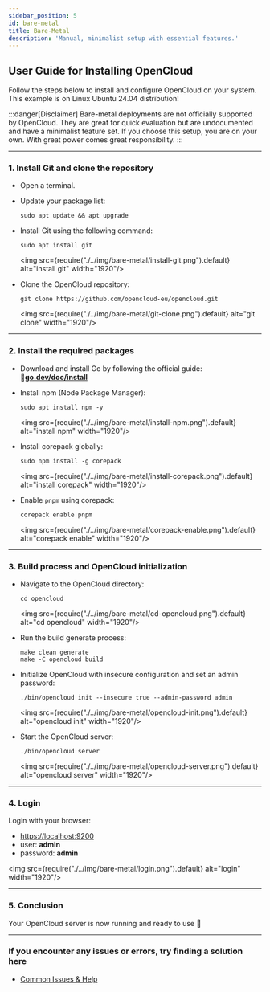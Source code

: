 ```yaml
---
sidebar_position: 5
id: bare-metal
title: Bare-Metal
description: 'Manual, minimalist setup with essential features.'
---
```


## User Guide for Installing OpenCloud

Follow the steps below to install and configure OpenCloud on your system.<br/> This example is on Linux Ubuntu 24.04
distribution!

:::danger[Disclaimer] Bare-metal deployments are not officially supported by OpenCloud. They are great for quick
evaluation but are undocumented and have a minimalist feature set. If you choose this setup, you are on your own. With
great power comes great responsibility. :::

---

### 1. Install Git and clone the repository

- Open a terminal.

- Update your package list:

  ```shell
  sudo apt update && apt upgrade
  ```

- Install Git using the following command:

  ```shell
  sudo apt install git
  ```

  <img src={require("./../img/bare-metal/install-git.png").default} alt="install git" width="1920"/>

- Clone the OpenCloud repository:

  ```shell
  git clone https://github.com/opencloud-eu/opencloud.git
  ```

  <img src={require("./../img/bare-metal/git-clone.png").default} alt="git clone" width="1920"/>

---

### 2. Install the required packages

- Download and install Go by following the official guide: 🔗[**go.dev/doc/install**](https://go.dev/doc/install)

- Install npm (Node Package Manager):

  ```shell
  sudo apt install npm -y
  ```

  <img src={require("./../img/bare-metal/install-npm.png").default} alt="install npm" width="1920"/>

- Install corepack globally:

  ```shell
  sudo npm install -g corepack
  ```

  <img src={require("./../img/bare-metal/install-corepack.png").default} alt="install corepack" width="1920"/>

- Enable `pnpm` using corepack:

  ```shell
  corepack enable pnpm
  ```

  <img src={require("./../img/bare-metal/corepack-enable.png").default} alt="corepack enable" width="1920"/>

---

### 3. Build process and OpenCloud initialization

- Navigate to the OpenCloud directory:

  ```shell
  cd opencloud
  ```

  <img src={require("./../img/bare-metal/cd-opencloud.png").default} alt="cd opencloud" width="1920"/>

- Run the build generate process:

  ```shell
  make clean generate
  make -C opencloud build
  ```

- Initialize OpenCloud with insecure configuration and set an admin password:

  ```shell
  ./bin/opencloud init --insecure true --admin-password admin
  ```

  <img src={require("./../img/bare-metal/opencloud-init.png").default} alt="opencloud init" width="1920"/>

- Start the OpenCloud server:

  ```shell
  ./bin/opencloud server
  ```

  <img src={require("./../img/bare-metal/opencloud-server.png").default} alt="opencloud server" width="1920"/>

---

### 4. Login

Login with your browser:

- [https://localhost:9200](https://localhost:9200)
- user: **admin**
- password: **admin**

<img src={require("./../img/bare-metal/login.png").default} alt="login" width="1920"/>

---

### 5. Conclusion

Your OpenCloud server is now running and ready to use 🚀

---

### If you encounter any issues or errors, try finding a solution here

- [Common Issues & Help](./../../resources/common-issues.md)
